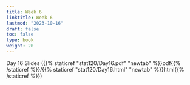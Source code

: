 ```yaml
---
title: Week 6 
linktitle: Week 6
lastmod: "2023-10-16"
draft: false  
toc: false  
type: book  
weight: 20
---
```



Day 16 Slides ({{% staticref "stat120/Day16.pdf" "newtab" %}}pdf{{% /staticref %}}/{{% staticref "stat120/Day16.html" "newtab" %}}html{{% /staticref %}})

<!--

Day 17 Slides ({{% staticref "stat120/Day17.pdf" "newtab" %}}pdf{{% /staticref %}}/{{% staticref "stat120/Day17.html" "newtab" %}}html{{% /staticref %}})

-->
